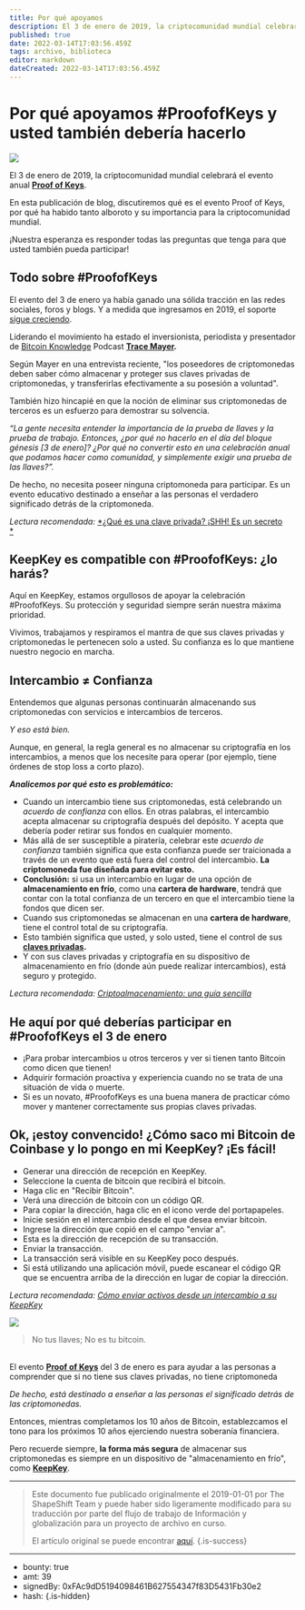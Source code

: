 ```yaml
---
title: Por qué apoyamos
description: El 3 de enero de 2019, la criptocomunidad mundial celebrará la Prueba de claves.
published: true
date: 2022-03-14T17:03:56.459Z
tags: archivo, biblioteca
editor: markdown
dateCreated: 2022-03-14T17:03:56.459Z
---
```


# Por qué apoyamos #ProofofKeys y usted también debería hacerlo

![](https://assets.website-files.com/5e9a09610b7dce71f87f7f17/5e9fec17533c772209294e6c_1_WGPEG5hyA-P_KBMnsyu7Vw.png)

El 3 de enero de 2019, la criptocomunidad mundial celebrará el evento anual [**Proof of Keys**](https://www.proofofkeys.com/).

En esta publicación de blog, discutiremos qué es el evento Proof of Keys, por qué ha habido tanto alboroto y su importancia para la criptocomunidad mundial.

¡Nuestra esperanza es responder todas las preguntas que tenga para que usted también pueda participar!<br/>

## Todo sobre #ProofofKeys

El evento del 3 de enero ya había ganado una sólida tracción en las redes sociales, foros y blogs. Y a medida que ingresamos en 2019, el soporte [sigue creciendo](https://medium.com/casa/why-casa-supports-proof-of-keys-e4c5be0dc7e1).

Liderando el movimiento ha estado el inversionista, periodista y presentador de [Bitcoin Knowledge](https://www.bitcoin.kn/about/) Podcast [**Trace Mayer**](https://twitter.com/tracemayer/status/1071870548421066753?lang=en)**.**

Según Mayer en una entrevista reciente, "los poseedores de criptomonedas deben saber cómo almacenar y proteger sus claves privadas de criptomonedas, y transferirlas efectivamente a su posesión a voluntad".

También hizo hincapié en que la noción de eliminar sus criptomonedas de terceros es un esfuerzo para demostrar su solvencia.

*“La gente necesita entender la importancia de la prueba de llaves y la prueba de trabajo. Entonces, ¿por qué no hacerlo en el día del bloque génesis [3 de enero]? ¿Por qué no convertir esto en una celebración anual que podamos hacer como comunidad, y simplemente exigir una prueba de las llaves?”.*

De hecho, no necesita poseer ninguna criptomoneda para participar. Es un evento educativo destinado a enseñar a las personas el verdadero significado detrás de la criptomoneda.

*Lectura recomendada:* [*¿Qué es una clave privada? ¡SHH! Es un secreto<br/> *](https://shapeshift.zendesk.com/hc/en-us/articles/115001616984-What-is-a-Private-Key-SHH-It-s-a-Secret-)

## KeepKey es compatible con #ProofofKeys: ¿lo harás?

Aquí en KeepKey, estamos orgullosos de apoyar la celebración #ProofofKeys. Su protección y seguridad siempre serán nuestra máxima prioridad.

Vivimos, trabajamos y respiramos el mantra de que sus claves privadas y criptomonedas le pertenecen solo a usted. Su confianza es lo que mantiene nuestro negocio en marcha.<br/>

## Intercambio ≠ Confianza

Entendemos que algunas personas continuarán almacenando sus criptomonedas con servicios e intercambios de terceros.

*Y eso está bien.*

Aunque, en general, la regla general es no almacenar su criptografía en los intercambios, a menos que los necesite para operar (por ejemplo, tiene órdenes de stop loss a corto plazo).

***Analicemos por qué esto es problemático:***

* Cuando un intercambio tiene sus criptomonedas, está celebrando un *acuerdo de confianza* con ellos. En otras palabras, el intercambio acepta almacenar su criptografía después del depósito. Y acepta que debería poder retirar sus fondos en cualquier momento.
* Más allá de ser susceptible a piratería, celebrar este *acuerdo de confianza* también significa que esta confianza puede ser traicionada a través de un evento que está fuera del control del intercambio. **La criptomoneda fue diseñada para evitar esto.**
* **Conclusión:** si usa un intercambio en lugar de una opción de **almacenamiento en frío**, como una **cartera de hardware**, tendrá que contar con la total confianza de un tercero en que el intercambio tiene la fondos que dicen ser.
* Cuando sus criptomonedas se almacenan en una **cartera de hardware**, tiene el control total de su criptografía.
* Esto también significa que usted, y solo usted, tiene el control de sus [**claves privadas**](https://en.bitcoin.it/wiki/Private_key)**.**
* Y con sus claves privadas y criptografía en su dispositivo de almacenamiento en frío (donde aún puede realizar intercambios), está seguro y protegido.

*Lectura recomendada:* [*Criptoalmacenamiento: una guía sencilla<br/>*](https://medium.com/coinmonks/https-medium-com-shapeshift-io-crypto-storage-a-simple-guide-65cfcb1553f)

## He aquí por qué deberías participar en #ProofofKeys el 3 de enero

* ¡Para probar intercambios u otros terceros y ver si tienen tanto Bitcoin como dicen que tienen!
* Adquirir formación proactiva y experiencia cuando no se trata de una situación de vida o muerte.
* Si es un novato, #ProofofKeys es una buena manera de practicar cómo mover y mantener correctamente sus propias claves privadas.<br/>

## Ok, ¡estoy convencido! ¿Cómo saco mi Bitcoin de Coinbase y lo pongo en mi KeepKey? ¡Es fácil!

* Generar una dirección de recepción en KeepKey.
* Seleccione la cuenta de bitcoin que recibirá el bitcoin.
* Haga clic en "Recibir Bitcoin".
* Verá una dirección de bitcoin con un código QR.
* Para copiar la dirección, haga clic en el icono verde del portapapeles.
* Inicie sesión en el intercambio desde el que desea enviar bitcoin.
* Ingrese la dirección que copió en el campo "enviar a".
* Esta es la dirección de recepción de su transacción.
* Enviar la transacción.
* La transacción será visible en su KeepKey poco después.
* Si está utilizando una aplicación móvil, puede escanear el código QR que se encuentra arriba de la dirección en lugar de copiar la dirección.

*Lectura recomendada:* [*Cómo enviar activos desde un intercambio a su KeepKey*](https://keepkey.zendesk.com/hc/en-us/articles/360001411650-How-to-Send-Assets-From-an-Exchange-to-your-KeepKey)

![](https://assets.website-files.com/5e9a09610b7dce71f87f7f17/5e9fec5f8ab64d1b86e0dfe3_1*R1yU32X-je0Iz86KDRnv9A.png)

> No tus llaves; No es tu bitcoin.

 <br/>El evento [**Proof of Keys**](https://www.proofofkeys.com/) del 3 de enero es para ayudar a las personas a comprender que si no tiene sus claves privadas, no tiene criptomoneda

*De hecho, está destinado a enseñar a las personas el significado detrás de las criptomonedas.*

Entonces, mientras completamos los 10 años de Bitcoin, establezcamos el tono para los próximos 10 años ejerciendo nuestra soberanía financiera.

Pero recuerde siempre, **la forma más segura** de almacenar sus criptomonedas es siempre en un dispositivo de "almacenamiento en frío", como [**KeepKey**](https://keepkey.myshopify.com/collections/frontpage/products/keepkey-the-simple-bitcoin-hardware-wallet?utm_source=medium&utm_medium=medium_page&utm_campaign=buy_now).

---

> Este documento fue publicado originalmente el 2019-01-01 por The ShapeShift Team y puede haber sido ligeramente modificado para su traducción por parte del flujo de trabajo de Información y globalización para un proyecto de archivo en curso.
>
> El artículo original se puede encontrar [aquí](https://shapeshift.com/library/why-we-support-proofofkeys).
{.is-success}

---

- bounty: true
- amt: 39
- signedBy: 0xFAc9dD5194098461B627554347f83D5431Fb30e2
- hash: 
{.is-hidden}